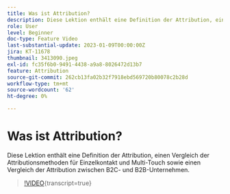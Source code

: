 ```yaml
---
title: Was ist Attribution?
description: Diese Lektion enthält eine Definition der Attribution, einen Vergleich der Attributionsmethoden für Einzelkontakt und Multi-Touch sowie einen Vergleich der Attribution zwischen B2C- und B2B-Unternehmen.
role: User
level: Beginner
doc-type: Feature Video
last-substantial-update: 2023-01-09T00:00:00Z
jira: KT-11678
thumbnail: 3413090.jpeg
exl-id: fc35f6b0-9491-4438-a9a8-8026472d13b7
feature: Attribution
source-git-commit: 262cb13fa02b32f7918ebd569720b80078c2b28d
workflow-type: tm+mt
source-wordcount: '62'
ht-degree: 0%

---
```


# Was ist Attribution?

Diese Lektion enthält eine Definition der Attribution, einen Vergleich der Attributionsmethoden für Einzelkontakt und Multi-Touch sowie einen Vergleich der Attribution zwischen B2C- und B2B-Unternehmen.

>[!VIDEO](https://video.tv.adobe.com/v/3413090/?learn=on){transcript=true}
